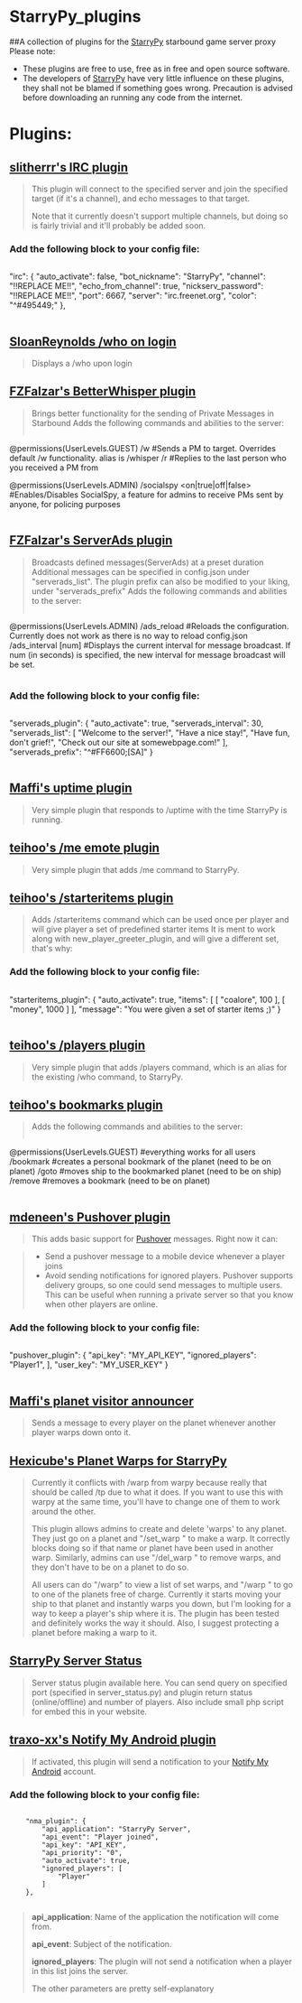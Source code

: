 StarryPy_plugins
================

##A collection of plugins for the [StarryPy](https://github.com/CarrotsAreMediocre/StarryPy) starbound game server proxy
Please note:

* These plugins are free to use, free as in free and open source software.
* The developers of [StarryPy](https://github.com/CarrotsAreMediocre/StarryPy) have very little influence on these plugins, they shall not be blamed if something goes wrong. Precaution is advised before downloading an running any code from the internet.


# Plugins:

## [slitherrr's IRC plugin](https://github.com/StarryPy/StarryPy_plugins/tree/master/plugins/irc_plugin)
> This plugin will connect to the specified server and join the specified target (if it's a channel), and echo messages to that target.
>
> Note that it currently doesn't support multiple channels, but doing so is fairly trivial and it'll probably be added soon.
### Add the following block to your config file:

>```
"irc": {
            "auto_activate": false,
            "bot_nickname": "StarryPy",
            "channel": "!!REPLACE ME!!",
            "echo_from_channel": true,
            "nickserv_password": "!!REPLACE ME!!",
            "port": 6667,
            "server": "irc.freenet.org",
            "color": "^#495449;"
        },
>```


## [SloanReynolds /who on login](https://github.com/MrMarvin/StarryPy_plugins/blob/master/plugins/loginwho_plugin)
> Displays a /who upon login

## [FZFalzar's BetterWhisper plugin](https://github.com/FZFalzar/StarryPy_plugins/tree/brutus_whisper/plugins/brutus_whisper)
> Brings better functionality for the sending of Private Messages in Starbound
> Adds the following commands and abilities to the server:
>```
@permissions(UserLevels.GUEST)
/w <name> <message> 			#Sends a PM to target. Overrides default /w functionality. alias is /whisper
/r <message>      				#Replies to the last person who you received a PM from

@permissions(UserLevels.ADMIN)
/socialspy <on|true|off|false>	#Enables/Disables SocialSpy, a feature for admins to receive PMs sent by anyone, for policing purposes
>```

## [FZFalzar's ServerAds plugin](https://github.com/FZFalzar/StarryPy_plugins/tree/serverads_plugin/plugins/serverads_plugin)
> Broadcasts defined messages(ServerAds) at a preset duration
> Additional messages can be specified in config.json under "serverads_list". The plugin prefix can also be modified to your liking, under "serverads_prefix"
> Adds the following commands and abilities to the server:
>```
@permissions(UserLevels.ADMIN)
/ads_reload 					#Reloads the configuration. Currently does not work as there is no way to reload config.json
/ads_interval [num]				#Displays the current interval for message broadcast. If num (in seconds) is specified, the new interval for message broadcast will be set.
>```
### Add the following block to your config file:

>```
"serverads_plugin": {
    "auto_activate": true,
    "serverads_interval": 30,
    "serverads_list": [
        "Welcome to the server!",
        "Have a nice stay!",
        "Have fun, don't grief!",
        "Check out our site at somewebpage.com!"
        ],
    "serverads_prefix": "^#FF6600;[SA]"
	}
>```

## [Maffi's uptime plugin](https://github.com/MrMarvin/StarryPy_plugins/blob/master/plugins/uptime)
> Very simple plugin that responds to /uptime with the time StarryPy is running.

## [teihoo's /me emote plugin](https://github.com/StarryPy/StarryPy_plugins/tree/master/plugins/emotes)
> Very simple plugin that adds /me <emote> command to StarryPy.

## [teihoo's /starteritems plugin](https://github.com/StarryPy/StarryPy_plugins/tree/master/plugins/starteritems)
> Adds /starteritems command which can be used once per player and will give player a set of predefined starter items
> It is ment to work along with new_player_greeter_plugin, and will give a different set, that's why:

### Add the following block to your config file:

>```
"starteritems_plugin": {
    "auto_activate": true,
    "items": [
    [ "coalore", 100 ],
    [ "money", 1000 ]
    ],
    "message": "You were given a set of starter items ;)"
  }
>```

## [teihoo's /players plugin](https://github.com/StarryPy/StarryPy_plugins/tree/master/plugins/players)
> Very simple plugin that adds /players command, which is an alias for the existing /who command, to StarryPy.

## [teihoo's bookmarks plugin](https://github.com/StarryPy/StarryPy_plugins/tree/master/plugins/bookmarks)
> Adds the following commands and abilities to the server:
> ```
@permissions(UserLevels.GUEST)  #everything works for all users
/bookmark <name>  #creates a personal bookmark of the planet (need to be on planet)
/goto <name>      #moves ship to the bookmarked planet (need to be on ship)
/remove <name>    #removes a bookmark (need to be on planet)
> ```

## [mdeneen's Pushover plugin](https://github.com/StarryPy/StarryPy_plugins/tree/master/plugins/pushover_plugin)
> This adds basic support for [Pushover](https://pushover.net) messages. Right now it can:

> - Send a pushover message to a mobile device whenever a player joins
> - Avoid sending notifications for ignored players.
> Pushover supports delivery groups, so one could send messages to multiple users. This can be useful when running a private server so that you know when other players are online.

### Add the following block to your config file:

> ```
"pushover_plugin": {
    "api_key": "MY_API_KEY",
    "ignored_players":
        "Player1",
    ],
    "user_key": "MY_USER_KEY"
}
>```

## [Maffi's planet visitor announcer](https://github.com/StarryPy/StarryPy_plugins/tree/master/plugins/planet_visitor_announcer)
> Sends a message to every player on the planet whenever another player warps down onto it.

## [Hexicube's Planet Warps for StarryPy](https://github.com/MrMarvin/StarryPy_plugins/blob/master/plugins/hexicube_planet_warps_for_starrypy.py)

> Currently it conflicts with /warp from warpy because really that should be called /tp due to what it does. If you want to use this with warpy at the same time, you'll have to change one of them to work around the other.
>
>This plugin allows admins to create and delete 'warps' to any planet. They just go on a planet and "/set_warp <name>" to make a warp. It correctly blocks doing so if that name or planet have been used in another warp.
>Similarly, admins can use "/del_warp <name>" to remove warps, and they don't have to be on a planet to do so.
>
>All users can do "/warp" to view a list of set warps, and "/warp <name>" to go to one of the planets free of charge. Currently it starts moving your ship to that planet and instantly warps you down, but I'm looking for a way to keep a player's ship where it is. The plugin has been tested and definitely works the way it should. Also, I suggest protecting a planet before making a warp to it.

## [StarryPy Server Status](https://bitbucket.org/zvorgan/starrypy-server-status/)
>Server status plugin available here. You can send query on specified port (specified in server_status.py) and plugin return status (online/offline) and number of players.
>Also include small php script for embed this in your website.

## [traxo-xx's Notify My Android plugin](https://github.com/StarryPy/StarryPy_plugins/tree/master/plugins/nma_plugin)
> If activated, this plugin will send a notification to your [Notify My Android](https://www.notifymyandroid.com/) account.

### Add the following block to your config file:

> ```javascript
        "nma_plugin": {
            "api_application": "StarryPy Server",
            "api_event": "Player joined",
            "api_key": "API_KEY",
            "api_priority": "0",
            "auto_activate": true,
            "ignored_players": [
                "Player"
            ]
        },
>```

> **api_application**: Name of the application the notification will come from.
>
> **api_event**: Subject of the notification.
>
> **ignored_players**: The plugin will not send a notification when a player in this list joins the server.
>
> The other parameters are pretty self-explanatory

